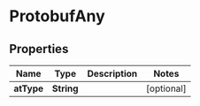 

# ProtobufAny


## Properties

Name | Type | Description | Notes
------------ | ------------- | ------------- | -------------
**atType** | **String** |  |  [optional]



